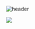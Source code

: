 ![header](https://capsule-render.vercel.app/api?type=slice&text=Dennis%20Cho's%20greatYocto)

<img src="https://img.shields.io/badge/Yocto-007396?style=for-the-badge&logo=Yocto&logoColor=white">
<!--
**greatYocto/greatYocto** is a ✨ _special_ ✨ repository because its `README.md` (this file) appears on your GitHub profile.

Here are some ideas to get you started:

- 🔭 I’m currently working on ...
- 🌱 I’m currently learning ...
- 👯 I’m looking to collaborate on ...
- 🤔 I’m looking for help with ...
- 💬 Ask me about ...
- 📫 How to reach me: ...
- 😄 Pronouns: ...
- ⚡ Fun fact: ...
-->
